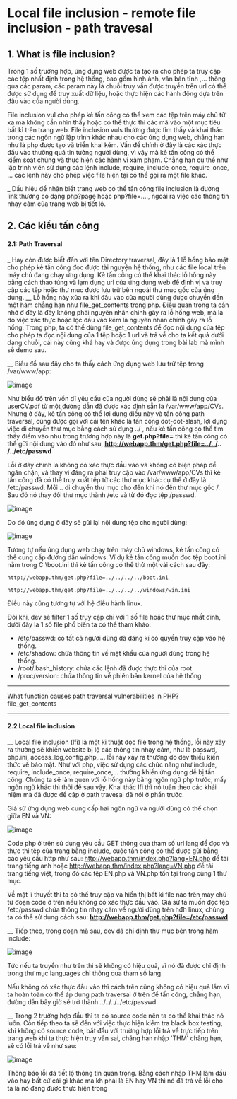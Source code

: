 # Local file inclusion - remote file inclusion - path travesal

## 1. What is file inclusion?

Trong 1 số trường hợp, ứng dụng web được ta tạo ra cho phép ta truy cập các tệp nhất định trong hệ thống, bao gồm hình ảnh, văn bản tĩnh ,... thông qua 
các param, các param này là chuỗi truy vấn được truyền trên url có thể được sử dụng để truy xuất dữ liệu, hoặc thực hiện các hành động dựa trên đầu vào
của người dùng. 

File inclusion vul cho phép kẻ tấn công có thể xem các tệp trên máy chủ từ xa mà không cần nhìn thấy hoặc có thể thực thi các mã vào một mục tiêu bất kì trên 
trang web. File inclusion vuls thường được tìm thấy và khai thác trong các ngôn ngữ lập trình khác nhau cho các ứng dụng web, chẳng hạn như là php
được tạo và triển khai kém. Vấn đề chính ở đây là các xác thực đầu vào thường quá tin tưởng người dùng, vì vậy mà kẻ tấn công có thể kiểm soát chúng và thực hiện
các hành vi xâm phạm. Chẳng hạn cụ thể như lập trình viên sử dụng các lệnh include, require, include_once, require_once, ... các lệnh này cho phép việc file
hiện tại có thể gọi ra một file khác.

_ Dấu hiệu để nhận biết trang web có thể tấn công file inclusion là đường link thường có dạng php?page hoặc php?file=...., ngoài ra việc các thông tin nhạy cảm
của trang web bị tiết lộ.

## 2. Các kiểu tấn công

#### 2.1: Path Traversal

_ Hay còn được biết đến với tên Directory traversal, đây là 1 lỗ hổng bảo mật cho phép kẻ tấn công đọc được tài nguyện hệ thống, như các file local trên máy chủ 
đang chạy ứng dụng. Kẻ tấn công có thể khai thác lỗ hổng này bằng cách thao túng và lạm dụng url của ứng dụng web để định vị và truy cập các tệp hoặc thư mục được
lưu trữ bên ngoài thư mục gốc của ứng dụng.
__ Lỗ hổng này xủa ra khi đầu vào của người dùng được chuyển đến một hàm chẳng hạn như file_get_contents trong php. Điều quan trọng ta cần nhớ ở đây là đây không phải
nguyên nhân chính gây ra lỗ hổng web, mà là do việc xác thực hoặc lọc đầu vào kém là nguyên nhân chính gây ra lỗ hổng.
Trong php, ta có thể dùng file_get_contents để đọc nội dung của tệp cho phép ta đọc nội dung của 1 tệp hoặc 1 url và trả về cho ta kết quả dưới dạng chuỗi, cái này cũng khá
hay và được ứng dụng trong bài lab mà mình sẽ demo sau.

__ Biểu đồ sau đây cho ta thấy cách ứng dụng web lưu trữ tệp trong /var/www/app:

![image](https://user-images.githubusercontent.com/104350480/222916522-91a64f03-957e-41dd-850f-bda8833380a5.png)

Như biểu đồ trên vốn dĩ yêu cầu của người dùng sẽ phải là nội dung của userCV.pdf từ một đường dẫn đã được xác định sẵn là /var/www/app/CVs. Nhưng ở đây, kẻ
tấn công có thể lợi dụng điều này và tấn công path traversal, cũng được gọi với cái tên khác là tấn công dot-dot-slash, lợi dụng việc di chuyển thư mục 
bằng cách sử dụng ../ , nếu kẻ tấn công có thể tìm thấy điểm vào như trong trường hợp này là **get.php?file=** thì kẻ tấn công có thể gửi nội dung vào đó
như sau, **http://webapp.thm/get.php?file=../../.. /../etc/passwd**

Lỗi ở đây chính là không có xác thực đầu vào và không có biện pháp để ngăn chặn, và thay vì đáng ra phải truy cập vào /var/www/app/CVs thì kẻ tấn công đã
có thể truy xuất tệp từ các thư mục khác cụ thể ở đây là /etc/passwd. Mỗi .. di chuyển thư mục cho đến khi nó đến thư mục gốc /. Sau đó nó thay đổi thư mục
thành /etc và từ đó đọc tệp /passwd.

![image](https://user-images.githubusercontent.com/104350480/222917049-4aff73fb-6c9f-49b2-acbc-ed2829ec018a.png)

Do đó ứng dụng ở đây sẽ gửi lại nội dung tệp cho người dùng:

![image](https://user-images.githubusercontent.com/104350480/222917098-4b8f42ca-aa8d-4762-96f7-4fe57f308ffa.png)

Tương tự nếu ứng dụng web chạy trên máy chủ windows, kẻ tấn công có thể cung cấp đường dẫn windows. Ví dụ kẻ tấn công muốn đọc tệp boot.ini nằm trong C:\boot.ini
thì kẻ tấn công có thể thử một vài cách sau đây: 

```
http://webapp.thm/get.php?file=../../../../boot.ini 

http://webapp.thm/get.php?file=../../../../windows/win.ini

```
Điều này cũng tương tự với hệ điều hành linux.

Đôi khi, dev sẽ filter 1 số truy cập chỉ với 1 số file hoặc thư mục nhất đinh, dưới đây là 1 số file phổ biến ta có thể tham khảo:
- /etc/passwd: có tất cả người dùng đã đăng kí có quyền truy cập vào hệ thống.
- /etc/shadow: chứa thông tin về mật khẩu của người dùng trong hệ thống.
- /root/.bash_history: chứa các lệnh đã được thực thi của root
- /proc/version: chứa thông tin về phiên bản kernel của hệ thống

___ 
What function causes path traversal vulnerabilities in PHP?  file_get_contents
___


#### 2.2 Local file inclusion

__ Local file inclusion (lfi) là một kĩ thuật đọc file trong hệ thống, lỗi này xảy ra thường sẽ khiến website bị lộ các thông tin nhạy cảm, như là passwd,
php.ini, access_log,config.php,.... lỗi này xảy ra thường do dev thiếu kiến thức về bảo mật. Như với php, việc sử dụng các chức năng như include, require, 
include_once, require_once, .. thường khiến ứng dụng dễ bị tấn công. Chúng ta sẽ làm quen với lỗ hổng này bằng ngôn ngữ php trước, mấy ngôn ngữ khác thì thôi
để sau vậy. Khai thác lfi thì nó tuân theo các khái niệm mà đã được đề cập ở path travesal đã nói ở phần trước.

Giả sử ứng dụng web cung cấp hai ngôn ngữ và người dùng có thể chọn giữa EN và VN:

![image](https://user-images.githubusercontent.com/104350480/222918152-0322c108-1f73-48c4-b851-7a06239343e8.png)

Code php ở trên sử dụng yêu cầu GET thông qua tham số url lang để đọc và thực thi tệp của trang bằng include, cuộc tấn công có thể được gửi bằng các yêu cầu
http như sau: http://webapp.thm/index.php?lang=EN.php để tải trang tiếng anh hoặc http://webapp.thm/index.php?lang=VN.php để tải trang tiếng việt, trong đó
các tệp EN.php và VN.php tồn tại trong cùng 1 thư mục.

Về mặt lí thuyết thì ta có thể truy cập và hiển thị bất kì file nào trên máy chủ từ đoạn code ở trên nếu không có xác thực đầu vào. Giả sử ta muốn đọc tệp
/etc/passwd chứa thông tin nhạy cảm về người dùng trên hđh linux, chúng ta có thể sử dụng cách sau: **http://webapp.thm/get.php?file=/etc/passwd**

__ Tiếp theo, trong đoạn mã sau, dev đã chỉ định thư mục bên trong hàm include: 

![image](https://user-images.githubusercontent.com/104350480/222918508-97956f07-742b-45c4-9ce0-42daa52c040b.png)

Tức nếu ta truyền như trên thì sẽ không có hiệu quả, vì nó đã được chỉ định trong thư mục languages chỉ thông qua tham số lang.

Nếu không có xác thực đầu vào thì cách trên cũng không có hiệu quả lắm vì ta hoàn toàn có thể áp dụng path traversal ở trên để tấn công, chẳng hạn, đường
dẫn bây giờ sẽ trở thành ../../../../etc/passwd

__ Trong 2 trường hợp đầu thì ta có source code nên ta có thể khai thác nó luôn. Còn tiếp theo ta sẽ đến với việc thực hiện kiểm tra black box testing, khi 
không có source code, bắt đầu với trường hợp lỗi trả về trực tiếp trên trang web khi ta thực hiện truy vấn sai, chẳng hạn nhập 'THM' chẳng hạn, sẽ có lỗi
trả về như sau: 

![image](https://user-images.githubusercontent.com/104350480/222918822-69af4395-32f1-481b-b97b-17523a73ffd9.png)


Thông báo lỗi đã tiết lộ thông tin quan trọng. Bằng cách nhập THM làm đầu vào hay bất cứ cái gì khác mà kh phải là EN hay VN thì nó đã trả về lỗi cho ta là
nó đang được thực hiện trong 




